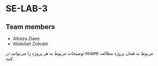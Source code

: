 # SE-LAB-3

## Team members
* Alireza Ziaee
* Abdollah Zohrabi

توضیحات مربوط به هر پروژه را می‌توانید در `README` مربوط به همان پروژه مطالعه کنید.
